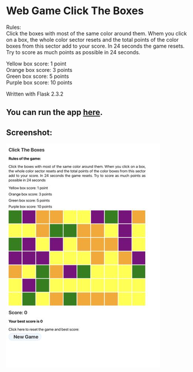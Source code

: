 # Web Game Click The Boxes

Rules:  
Click the boxes with most of the same color around them. Whem you click on a box, the whole color sector resets and the total points of the color boxes from this sector add to your score. In 24 seconds the game resets. Try to score as much points as possible in 24 seconds.  

Yellow box score: 1 point  
Orange box score: 3 points  
Green box score: 5 points  
Purple box score: 10 points  

Written with Flask 2.3.2

## You can run the app <a href="http://xaoccc.pythonanywhere.com/">here</a>.

## Screenshot:
<img src="https://github.com/xaoccc/Click-The-Boxes/blob/main/screenshot.jpg" />
